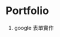 # Portfolio

1. <p>google 表單實作 <a href="https://github.com/yypp06/Portfolio/tree/master/google%E8%A1%A8%E5%96%AE%E5%AF%A6%E4%BD%9C"></a></p>
